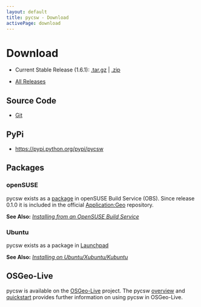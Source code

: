 ```yaml
---
layout: default
title: pycsw - Download
activePage: download
---
```


# Download

* Current Stable Release (1.6.1): [.tar.gz](http://download.osgeo.org/pycsw/pycsw-1.6.1.tar.gz) | [.zip](http://download.osgeo.org/pycsw/pycsw-1.6.1.zip)

* [All Releases](http://download.osgeo.org/pycsw/)

## Source Code

* [Git](https://github.com/geopython/pycsw)

## PyPi

* https://pypi.python.org/pypi/pycsw

## Packages

### openSUSE

pycsw exists as a [package](https://build.opensuse.org/package/show?package=python-pycsw&project=Application%3AGeo) in openSUSE Build Service (OBS). Since release 0.1.0 it is included in the official [Application:Geo](https://build.opensuse.org/project/show?project=Application%3AGeo) repository.

__See Also:__ [_Installing from an OpenSUSE Build Service_](http://pycsw.org/docs/installation.html#opensuse)

### Ubuntu

pycsw exists as a package in [Launchpad](https://code.launchpad.net/~gcpp-kalxas/+archive/ppa-tzotsos)

__See Also:__ [_Installing on Ubuntu/Xubuntu/Kubuntu_](http://pycsw.org/docs/installation.html#ubuntu)

## OSGeo-Live

pycsw is available on the [OSGeo-Live](http://live.osgeo.org/) project.  The pycsw [overview](http://live.osgeo.org/en/overview/pycsw_overview.html) and [quickstart](http://live.osgeo.org/en/quickstart/pycsw_quickstart.html) provides further information on using pycsw in OSGeo-Live.